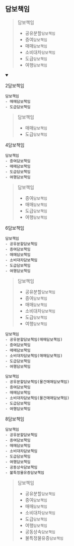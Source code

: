 ## 담보책임
> 담보책임
> - 공유분할`담보책임`
> - 증여`담보책임`
> - 매매`담보책임`
> - 소비대차`담보책임`
> - 도급`담보책임`
> - 여행`담보책임`
<details open>
    <summary></summary>

2담보책임
```
담보책임
- 매매담보책임
- 도급담보책임
```
> 담보책임
> - 매매`담보책임`
> - 도급`담보책임`


4담보책임
```
담보책임
- 증여담보책임
- 매매담보책임
- 도급담보책임
- 여행담보책임
```
> 담보책임
> - 증여`담보책임`
> - 매매`담보책임`
> - 도급`담보책임`
> - 여행`담보책임`


6담보책임
```
담보책임
- 공유분할담보책임
- 증여담보책임
- 매매담보책임
- 소비대차담보책임
- 도급담보책임
- 여행담보책임
```
> 담보책임
> - 공유분할`담보책임`
> - 증여`담보책임`
> - 매매`담보책임`
> - 소비대차`담보책임`
> - 도급`담보책임`
> - 여행`담보책임`
```
담보책임
- 공유분할담보책임(매매담보책임)
- 증여담보책임
- 매매담보책임
- 소비대차담보책임(매매담보책임)
- 도급담보책임
- 여행담보책임
```
```
담보책임
- 공유분할담보책임(물건매매담보책임)
- 증여담보책임
- 매매담보책임
- 소비대차담보책임(물건매매담보책임)
- 도급담보책임
- 여행담보책임
```


8담보책임
```
담보책임
- 공유분할담보책임
- 증여담보책임
- 매매담보책임
- 소비대차담보책임
- 도급담보책임
- 여행담보책임
- 공동상속담보책임
- 불특정물유증담보책임
```
> 담보책임
> - 공유분할`담보책임`
> - 증여`담보책임`
> - 매매`담보책임`
> - 소비대차`담보책임`
> - 도급`담보책임`
> - 여행`담보책임`
> - 공동상속`담보책임`
> - 불특정물유증`담보책임`
</details>
